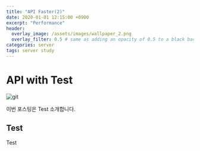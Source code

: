 ```yaml
---
title: "API Faster(2)"
date: 2020-01-01 12:15:00 +0900
excerpt: "Performance"
header:
  overlay_image: /assets/images/wallpaper_2.png
  overlay_filter: 0.5 # same as adding an opacity of 0.5 to a black background
categories: server
tags: server study
---
```

# API with Test

![git](/assets/images/k8s.jpg)

이번 포스팅은 Test 소개합니다.

## Test

Test
